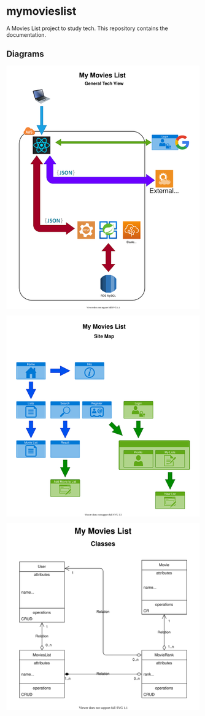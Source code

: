# mymovieslist

A Movies List project to study tech. This repository contains the documentation.

## Diagrams

![General Tech View](MML-GeneralTechView.drawio.svg)

![Site Map](MML-SiteMap.drawio.svg)

![Classes](MML-Classes.drawio.svg)

<!-- This app will be hosted at: http://mymovieslist.appho.me -->
